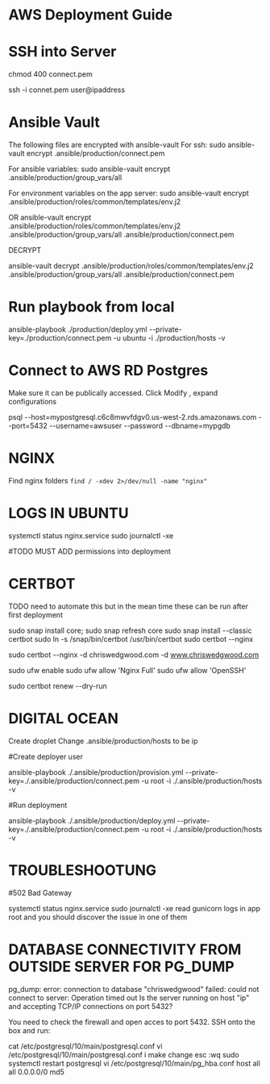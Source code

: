 # AWS Deployment Guide

# SSH into Server

chmod 400 connect.pem

ssh -i connet.pem  user@ipaddress 

# Ansible Vault
The following files are encrypted with ansible-vault
For ssh:
sudo ansible-vault encrypt .ansible/production/connect.pem 

For ansible variables:
sudo ansible-vault encrypt .ansible/production/group_vars/all 

For environment variables on the app server:
sudo ansible-vault encrypt .ansible/production/roles/common/templates/env.j2 

OR 
ansible-vault encrypt .ansible/production/roles/common/templates/env.j2  .ansible/production/group_vars/all .ansible/production/connect.pem 

DECRYPT

ansible-vault decrypt .ansible/production/roles/common/templates/env.j2  .ansible/production/group_vars/all .ansible/production/connect.pem 


# Run playbook from local

ansible-playbook ./production/deploy.yml --private-key=./production/connect.pem  -u ubuntu -i ./production/hosts -v


# Connect to AWS RD Postgres

Make sure it can be publically accessed. Click Modify , expand configurations 


psql --host=mypostgresql.c6c8mwvfdgv0.us-west-2.rds.amazonaws.com --port=5432 --username=awsuser --password --dbname=mypgdb 

# NGINX

Find nginx folders
`find / -xdev 2>/dev/null -name "nginx"`

# LOGS IN UBUNTU


systemctl status nginx.service 
sudo journalctl -xe

#TODO MUST ADD permissions into deployment 



# CERTBOT

TODO need to automate this but in the mean time these can be run after first deployment 

sudo snap install core; sudo snap refresh core
sudo snap install --classic certbot
sudo ln -s /snap/bin/certbot /usr/bin/certbot
sudo certbot --nginx

sudo certbot --nginx -d chriswedgwood.com -d www.chriswedgwood.com

sudo ufw enable
sudo ufw allow 'Nginx Full'
sudo ufw allow 'OpenSSH'


sudo certbot renew --dry-run


# DIGITAL OCEAN

Create droplet
Change .ansible/production/hosts to be ip

#Create deployer user

ansible-playbook ./.ansible/production/provision.yml --private-key=./.ansible/production/connect.pem  -u root -i ./.ansible/production/hosts -v

#Run deployment

ansible-playbook ./.ansible/production/deploy.yml --private-key=./.ansible/production/connect.pem  -u root -i ./.ansible/production/hosts -v

# TROUBLESHOOTUNG

#502 Bad Gateway

systemctl status nginx.service 
sudo journalctl -xe
read gunicorn logs in app root and you should discover the issue in one of them

# DATABASE CONNECTIVITY FROM OUTSIDE SERVER FOR PG_DUMP
pg_dump: error: connection to database "chriswedgwood" failed: could not connect to server: Operation timed out
        Is the server running on host "ip" and accepting
        TCP/IP connections on port 5432?

You need to check the firewall and open acces to port 5432. SSH onto the box and run:

cat /etc/postgresql/10/main/postgresql.conf
vi /etc/postgresql/10/main/postgresql.conf
i
make change
esc
:wq
sudo systemctl restart postgresql
vi /etc/postgresql/10/main/pg_hba.conf
host    all             all              0.0.0.0/0                            md5























